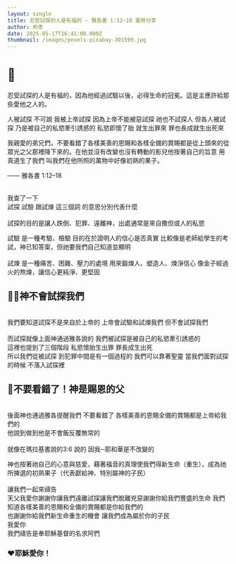 ```yaml
---
layout: single
title: 忍受試探的人是有福的 — 雅各書 1:12–18 靈修分享
author: 邦彥
date: 2025-05-17T16:41:00.000Z
thumbnail: /images/pexels-pixabay-301599.jpg
---
```

# 📖

忍受試探的人是有福的，因為他經過試驗以後，必得生命的冠冕。這是主應許給那些愛他之人的。

人被試探 不可說 我被上帝試探 因為上帝不能被惡試探 祂也不試探人 但各人被試探 乃是被自己的私慾牽引誘惑的 私慾即懷了胎 就生出罪來 罪也長成就生出死來

我親愛的弟兄們，不要看錯了各樣美善的恩賜和各樣全備的賞賜都是從上頭來的從眾光之父那裡降下來的。在他並沒有改變也沒有轉動的影兒他按著自己的旨意 用真道生了我們 叫我們在他所照的萬物中好像初熟的果子。

—— 雅各書 1:12–18


\
我查了一下 \
試探 試驗 跟試煉 這三個詞 的意思分別代表什麼\
\
試探的目的是讓人跌倒、犯罪、遠離神，出處通常是來自撒但或人的私慾

試驗 是一種考驗、檢驗 目的在於證明人的信心是否真實 比較像是老師給學生的考試，神已知答案，但祂要我們自己知道並顯明\
\
試煉 是一種痛苦、困難、壓力的處境 用來鍛煉人、塑造人、煉淨信心 像金子經過火的熬煉，讓信心更純淨、更堅固



## ✋🏻神不會試探我們

\
我們要知道試探不是來自於上帝的 上帝會試驗和試煉我們 但不會試探我們\
\
而試探就像上面神通過雅各說的 我們被試探是被自己的私慾牽引誘惑的\
這裡也提到了三個階段 私慾懷胎生出罪 罪長成生出死\
所以我們從被試探 到犯罪中間是有一個過程的 我們可以靠著聖靈 當我們面對試探的時候 不落入試探裡 

## 👀不要看錯了！神是賜恩的父

\
後面神也通過雅各提醒我們 不要看錯了 各樣美善的恩賜全備的賞賜都是上帝給我們的 \
他說到做到他是不會飯反覆無常的 \
\
就像在瑪拉基書說的3:6 說的 
因我─耶和華是不改變的

神也按著祂自己的心意與慈愛，藉著福音的真理使我們得新生命（重生），成為祂所揀選的初熟果子（代表獻給神、特別屬神的子民）\
\
讓我們一起來禱告\
天父我愛你謝謝你讓我們遠離試探讓我們脫離兇惡謝謝你給我們豐盛的生命 我們知道各樣美善的恩賜和全備的賞賜都是你給我們的\
也謝謝你給我們新生命重生的機會 讓我們成為屬於你的子民\
我愛你\
我們禱告是奉耶穌基督的名求阿們

### ❤️耶穌愛你！
